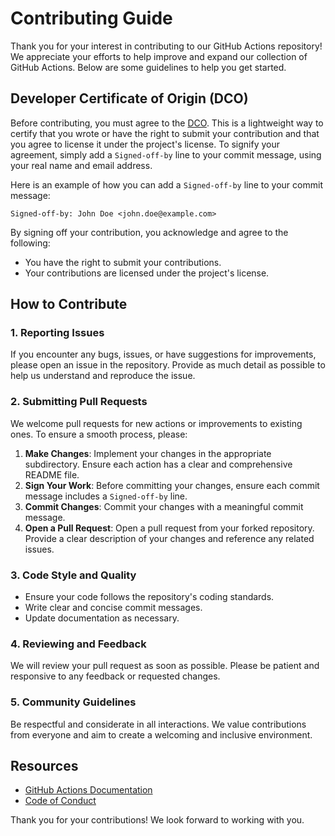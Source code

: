 # Contributing Guide

Thank you for your interest in contributing to our GitHub Actions repository! We appreciate your efforts to help improve and expand our collection of GitHub Actions. Below are some guidelines to help you get started.

## Developer Certificate of Origin (DCO)

Before contributing, you must agree to the [DCO](https://developercertificate.org/). This is a lightweight way to certify that you wrote or have the right to submit your contribution and that you agree to license it under the project's license. To signify your agreement, simply add a `Signed-off-by` line to your commit message, using your real name and email address.

Here is an example of how you can add a `Signed-off-by` line to your commit message:

```plain
Signed-off-by: John Doe <john.doe@example.com>
```

By signing off your contribution, you acknowledge and agree to the following:

- You have the right to submit your contributions.
- Your contributions are licensed under the project's license.

## How to Contribute

### 1. Reporting Issues

If you encounter any bugs, issues, or have suggestions for improvements, please open an issue in the repository. Provide as much detail as possible to help us understand and reproduce the issue.

### 2. Submitting Pull Requests

We welcome pull requests for new actions or improvements to existing ones. To ensure a smooth process, please:

1. **Make Changes**: Implement your changes in the appropriate subdirectory. Ensure each action has a clear and comprehensive README file.
2. **Sign Your Work**: Before committing your changes, ensure each commit message includes a `Signed-off-by` line.
3. **Commit Changes**: Commit your changes with a meaningful commit message.
4. **Open a Pull Request**: Open a pull request from your forked repository. Provide a clear description of your changes and reference any related issues.

### 3. Code Style and Quality

- Ensure your code follows the repository's coding standards.
- Write clear and concise commit messages.
- Update documentation as necessary.

### 4. Reviewing and Feedback

We will review your pull request as soon as possible. Please be patient and responsive to any feedback or requested changes.

### 5. Community Guidelines

Be respectful and considerate in all interactions. We value contributions from everyone and aim to create a welcoming and inclusive environment.

## Resources

- [GitHub Actions Documentation](https://docs.github.com/en/actions)
- [Code of Conduct](./CODE_OF_CONDUCT.md)

Thank you for your contributions! We look forward to working with you.
